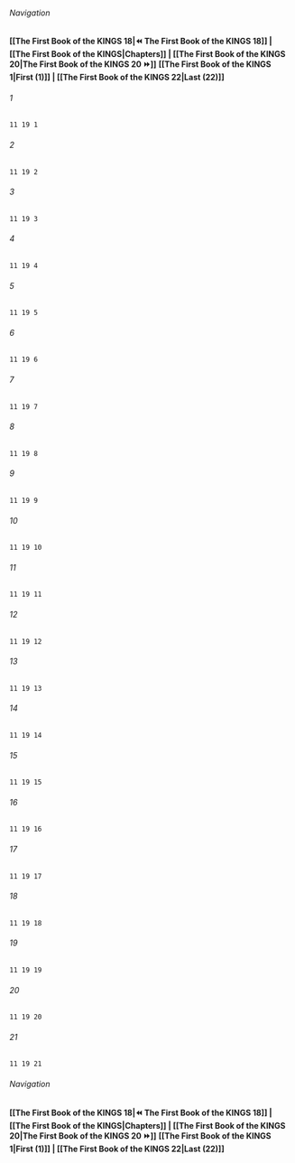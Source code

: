 
###### Navigation
**[[The First Book of the KINGS 18|⏪ The First Book of the KINGS 18]] | [[The First Book of the KINGS|Chapters]] | [[The First Book of the KINGS 20|The First Book of the KINGS 20 ⏩]]**
**[[The First Book of the KINGS 1|First (1)]] | [[The First Book of the KINGS 22|Last (22)]]**

###### 1
``` verse
11 19 1 
```
###### 2
``` verse
11 19 2 
```
###### 3
``` verse
11 19 3 
```
###### 4
``` verse
11 19 4 
```
###### 5
``` verse
11 19 5 
```
###### 6
``` verse
11 19 6 
```
###### 7
``` verse
11 19 7 
```
###### 8
``` verse
11 19 8 
```
###### 9
``` verse
11 19 9 
```
###### 10
``` verse
11 19 10 
```
###### 11
``` verse
11 19 11 
```
###### 12
``` verse
11 19 12 
```
###### 13
``` verse
11 19 13 
```
###### 14
``` verse
11 19 14 
```
###### 15
``` verse
11 19 15 
```
###### 16
``` verse
11 19 16 
```
###### 17
``` verse
11 19 17 
```
###### 18
``` verse
11 19 18 
```
###### 19
``` verse
11 19 19 
```
###### 20
``` verse
11 19 20 
```
###### 21
``` verse
11 19 21 
```

###### Navigation
**[[The First Book of the KINGS 18|⏪ The First Book of the KINGS 18]] | [[The First Book of the KINGS|Chapters]] | [[The First Book of the KINGS 20|The First Book of the KINGS 20 ⏩]]**
**[[The First Book of the KINGS 1|First (1)]] | [[The First Book of the KINGS 22|Last (22)]]**

